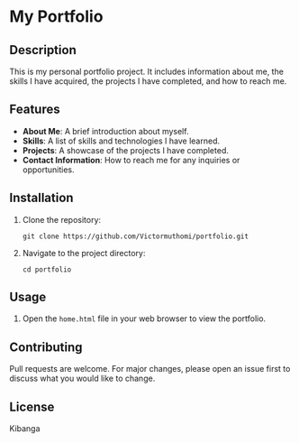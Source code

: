 # My Portfolio

## Description
This is my personal portfolio project. It includes information about me, the skills I have acquired, the projects I have completed, and how to reach me.

## Features
- **About Me**: A brief introduction about myself.
- **Skills**: A list of skills and technologies I have learned.
- **Projects**: A showcase of the projects I have completed.
- **Contact Information**: How to reach me for any inquiries or opportunities.

## Installation
1. Clone the repository:
    ```
    git clone https://github.com/Victormuthomi/portfolio.git
    ```
2. Navigate to the project directory:
    ```
    cd portfolio
    ```

## Usage
1. Open the `home.html` file in your web browser to view the portfolio.

## Contributing
Pull requests are welcome. For major changes, please open an issue first to discuss what you would like to change.

## License
Kibanga
